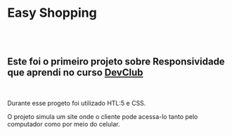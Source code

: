 <h1>Easy Shopping</h1>
<br>
<br>
<h2>Este foi o primeiro projeto sobre <b>Responsividade</b> que aprendi no curso <a href="https://aulas.devclub.com.br/members/home">DevClub</a> </h2>
<br>
<p>Durante esse progeto foi utilizado HTL:5 e CSS.</p>
<p>O projeto simula um site onde o cliente pode acessa-lo tanto pelo computador como por meio do celular. </p>
